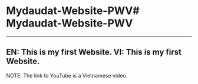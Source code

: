 # Mydaudat-Website-PWV# Mydaudat-Website-PWV
------------------------
EN: This is my first Website.
VI: This is my first Website.
------------------------
NOTE: The link to YouTube is a Vietnamese video. 
